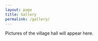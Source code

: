```yaml
---
layout: page
title: Gallery
permalink: /gallery/
---
```


Pictures of the village hall will appear here.